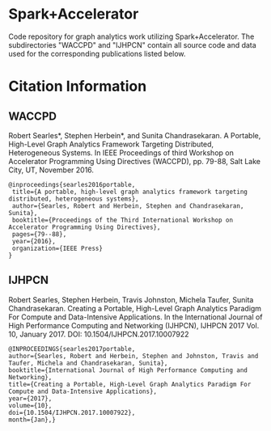 # Spark+Accelerator
Code repository for graph analytics work utilizing Spark+Accelerator. The subdirectories "WACCPD" and "IJHPCN" contain all source code and data used for the corresponding publications listed below.
# Citation Information
## WACCPD
Robert Searles\*, Stephen Herbein\*, and Sunita Chandrasekaran. A Portable, High-Level Graph Analytics Framework Targeting Distributed, Heterogeneous Systems. In IEEE Proceedings of third Workshop on Accelerator Programming Using Directives (WACCPD), pp. 79-88, Salt Lake City, UT, November 2016.
```
@inproceedings{searles2016portable,
 title={A portable, high-level graph analytics framework targeting distributed, heterogeneous systems},
 author={Searles, Robert and Herbein, Stephen and Chandrasekaran, Sunita},
 booktitle={Proceedings of the Third International Workshop on Accelerator Programming Using Directives},
 pages={79--88},
 year={2016},
 organization={IEEE Press}
}
```
## IJHPCN
Robert Searles, Stephen Herbein, Travis Johnston, Michela Taufer, Sunita Chandrasekaran. Creating a Portable, High-Level Graph Analytics Paradigm For Compute and Data-Intensive Applications. In the International Journal of High Performance Computing and Networking (IJHPCN), IJHPCN 2017 Vol. 10, January 2017. DOI: 10.1504/IJHPCN.2017.10007922
```
@INPROCEEDINGS{searles2017portable, 
author={Searles, Robert and Herbein, Stephen and Johnston, Travis and Taufer, Michela and Chandrasekaran, Sunita}, 
booktitle={International Journal of High Performance Computing and Networking}, 
title={Creating a Portable, High-Level Graph Analytics Paradigm For Compute and Data-Intensive Applications}, 
year={2017}, 
volume={10},  
doi={10.1504/IJHPCN.2017.10007922}, 
month={Jan},}
```
